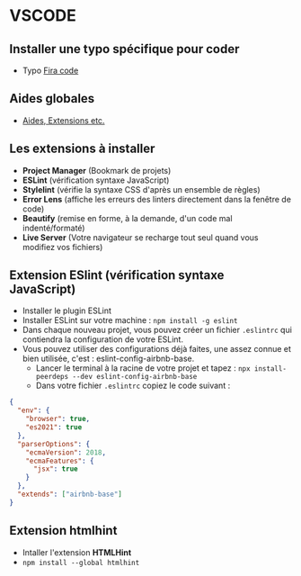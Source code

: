 # VSCODE

## Installer une typo spécifique pour coder

- Typo [Fira code](https://github.com/tonsky/FiraCode)

## Aides globales

- [Aides, Extensions etc.](https://github.com/alsacreations/guidelines/blob/master/Guidelines-VScode.md)

## Les extensions à installer

- **Project Manager** (Bookmark de projets)
- **ESLint** (vérification syntaxe JavaScript)
- **Stylelint** (vérifie la syntaxe CSS d'après un ensemble de règles)
- **Error Lens** (affiche les erreurs des linters directement dans la fenêtre de code)
- **Beautify** (remise en forme, à la demande, d'un code mal indenté/formaté)
- **Live Server** (Votre navigateur se recharge tout seul quand vous modifiez vos fichiers)

## Extension ESlint (vérification syntaxe JavaScript)

- Installer le plugin ESLint
- Installer ESLint sur votre machine : `npm install -g eslint`
- Dans chaque nouveau projet, vous pouvez créer un fichier `.eslintrc` qui contiendra la configuration de votre ESLint.
- Vous pouvez utiliser des configurations déjà faites, une assez connue et bien utilisée, c'est : eslint-config-airbnb-base.
  - Lancer le terminal à la racine de votre projet et tapez : `npx install-peerdeps --dev eslint-config-airbnb-base`
  - Dans votre fichier `.eslintrc` copiez le code suivant :

```json
{
  "env": {
    "browser": true,
    "es2021": true
  },
  "parserOptions": {
    "ecmaVersion": 2018,
    "ecmaFeatures": {
      "jsx": true
    }
  },
  "extends": ["airbnb-base"]
}
```

## Extension htmlhint

- Intaller l'extension **HTMLHint**
- `npm install --global htmlhint`
